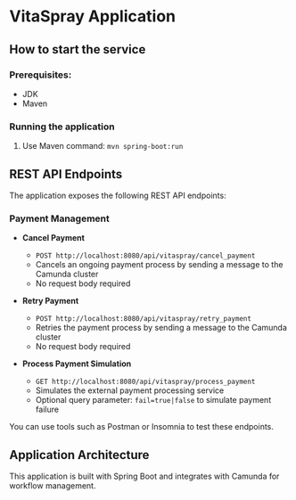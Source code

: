 # VitaSpray Application

## How to start the service
### Prerequisites:
- JDK
- Maven

### Running the application
1. Use Maven command: `mvn spring-boot:run`

## REST API Endpoints

The application exposes the following REST API endpoints:

### Payment Management
- **Cancel Payment**
    - `POST http://localhost:8080/api/vitaspray/cancel_payment`
    - Cancels an ongoing payment process by sending a message to the Camunda cluster
    - No request body required

- **Retry Payment**
    - `POST http://localhost:8080/api/vitaspray/retry_payment`
    - Retries the payment process by sending a message to the Camunda cluster
    - No request body required

- **Process Payment Simulation**
    - `GET http://localhost:8080/api/vitaspray/process_payment`
    - Simulates the external payment processing service
    - Optional query parameter: `fail=true|false` to simulate payment failure

You can use tools such as Postman or Insomnia to test these endpoints.

## Application Architecture
This application is built with Spring Boot and integrates with Camunda for workflow management.